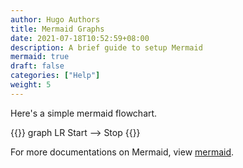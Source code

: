 ```yaml
---
author: Hugo Authors
title: Mermaid Graphs
date: 2021-07-18T10:52:59+08:00
description: A brief guide to setup Mermaid
mermaid: true
draft: false
categories: ["Help"]
weight: 5
---
```


Here's a simple mermaid flowchart.

{{<mermaid>}}
graph LR
    Start --> Stop
{{</mermaid>}}

For more documentations on Mermaid, view [mermaid](https://mermaid-js.github.io/mermaid).
